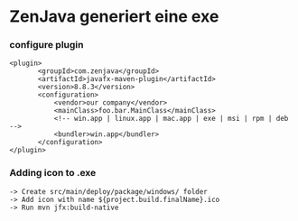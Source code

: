 # ZenJava generiert eine exe
### configure plugin
    <plugin>
           <groupId>com.zenjava</groupId>
           <artifactId>javafx-maven-plugin</artifactId>
           <version>8.8.3</version>
           <configuration>
               <vendor>our company</vendor>
               <mainClass>foo.bar.MainClass</mainClass>
               <!-- win.app | linux.app | mac.app | exe | msi | rpm | deb -->
               <bundler>win.app</bundler>
           </configuration>
    </plugin>

### Adding icon to .exe
    -> Create src/main/deploy/package/windows/ folder
    -> Add icon with name ${project.build.finalName}.ico
    -> Run mvn jfx:build-native
